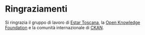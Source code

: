 # Ringraziamenti

Si ringrazia il gruppo di lavoro di [Estar Toscana](https://www.estar.toscana.it/), la [Open Knowledge Foundation](https://okfn.org/) e la comunità internazionale di [CKAN](https://ckan.org/).
